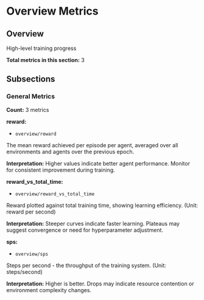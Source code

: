 # Overview Metrics

## Overview

High-level training progress

**Total metrics in this section:** 3

## Subsections

### General Metrics

**Count:** 3 metrics

**reward:**
- `overview/reward`

The mean reward achieved per episode per agent, averaged over all environments and agents over the previous epoch.

**Interpretation:** Higher values indicate better agent performance. Monitor for consistent improvement during training.

**reward_vs_total_time:**
- `overview/reward_vs_total_time`

Reward plotted against total training time, showing learning efficiency. (Unit: reward per second)

**Interpretation:** Steeper curves indicate faster learning. Plateaus may suggest convergence or need for hyperparameter adjustment.

**sps:**
- `overview/sps`

Steps per second - the throughput of the training system. (Unit: steps/second)

**Interpretation:** Higher is better. Drops may indicate resource contention or environment complexity changes.


